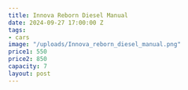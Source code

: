 ```yaml
---
title: Innova Reborn Diesel Manual
date: 2024-09-27 17:00:00 Z
tags:
- cars
image: "/uploads/Innova_reborn_diesel_manual.png"
price1: 550
price2: 850
capacity: 7
layout: post
---
```


